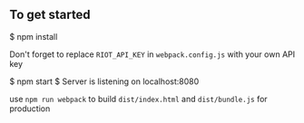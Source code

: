 ## To get started

  $ npm install

Don't forget to replace `RIOT_API_KEY` in `webpack.config.js` with your own API key

  $ npm start
  $ Server is listening on localhost:8080

use `npm run webpack` to build `dist/index.html` and `dist/bundle.js` for production
